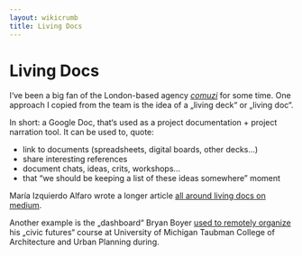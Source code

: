 ```yaml
---
layout: wikicrumb
title: Living Docs
---
```

# Living Docs
I‘ve been a big fan of the London-based agency [_comuzi_][1] for some time. One approach I copied from the team is the idea of a „living deck“ or „living doc“.

In short: a Google Doc, that‘s used as a project documentation + project narration tool. It can be used to, quote:

- link to documents (spreadsheets, digital boards, other decks…)
- share interesting references
- document chats, ideas, crits, workshops…
- that “we should be keeping a list of these ideas somewhere” moment

María Izquierdo Alfaro wrote a longer article [all around living docs on medium][2].

Another example is the „dashboard“ Bryan Boyer [used to remotely organize][3] his „civic futures“ course at University of Michigan Taubman College of Architecture and Urban Planning during.

[1]:	https://www.comuzi.xyz/
[2]:	https://medium.com/@mariaizquierdo/documenting-work-to-tell-stories-b27da7f3ce96
[3]:	https://medium.com/@bryan/remote-control-architecture-remotely-march-2020-b33e62dbc51